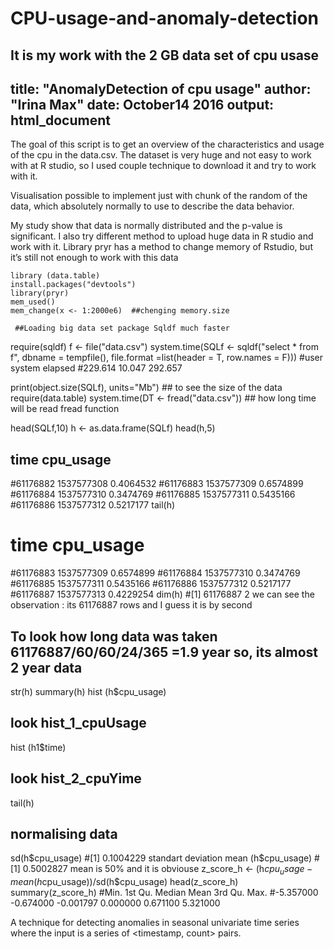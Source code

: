 # CPU-usage-and-anomaly-detection
It is my work with the 2 GB data set of cpu usase
---
title: "AnomalyDetection of cpu usage"
author: "Irina Max"
date: October14 2016
output: html_document
---

The goal of this script is to get an overview of the characteristics and usage of the cpu
in the data.csv. The dataset is very huge and not easy to work with at R studio, so I used
couple technique to download it and try to work with it.

Visualisation possible to implement just with chunk of the random of the data, which absolutely normally to use to describe the data behavior.

My study show that data is normally distributed and the p-value is significant.
I also try different method to upload huge data in R studio and work with it.
Library pryr has a method to change memory of Rstudio, but it’s still not enough to work with this data 

    library (data.table)
    install.packages("devtools")
    library(pryr)  
    mem_used()
    mem_change(x <- 1:2000e6)  ##chenging memory.size

     ##Loading big data set package Sqldf much faster 
require(sqldf)
f <- file("data.csv")
system.time(SQLf <- sqldf("select * from f", dbname = tempfile(), 
                          file.format =list(header = T, row.names = F)))
#user  system elapsed 
#229.614  10.047 292.657 

print(object.size(SQLf), units="Mb")  ## to see the size of the data
require(data.table)
system.time(DT <- fread("data.csv"))  ## how long time will be read fread function

head(SQLf,10)
h <- as.data.frame(SQLf)
head(h,5)  
##            time cpu_usage
#61176882 1537577308 0.4064532
#61176883 1537577309 0.6574899
#61176884 1537577310 0.3474769
#61176885 1537577311 0.5435166
#61176886 1537577312 0.5217177
tail(h)
#               time cpu_usage
#61176883 1537577309 0.6574899
#61176884 1537577310 0.3474769
#61176885 1537577311 0.5435166
#61176886 1537577312 0.5217177
#61176887 1537577313 0.4229254
dim(h) 
#[1] 61176887        2    we can see the observation : its 61176887 rows and I guess it  is by second
## To look how long data was taken  61176887/60/60/24/365 =1.9 year so, its almost 2 year data  
str(h)
summary(h)
hist (h$cpu_usage) 
## look hist_1_cpuUsage

hist (h1$time)
## look hist_2_cpuYime
tail(h)

## normalising data 
sd(h$cpu_usage)  
#[1] 0.1004229  standart deviation
mean (h$cpu_usage) 
#[1] 0.5002827     mean is 50% and it is obviouse
z_score_h <- (h$cpu_usage - mean(h$cpu_usage))/sd(h$cpu_usage)
head(z_score_h)
summary(z_score_h)
#Min.   1st Qu.    Median      Mean   3rd Qu.      Max. 
#-5.357000 -0.674000 -0.001797  0.000000  0.671100  5.321000 

A technique for detecting anomalies in seasonal univariate time series where the input is a series of <timestamp, count> pairs.
